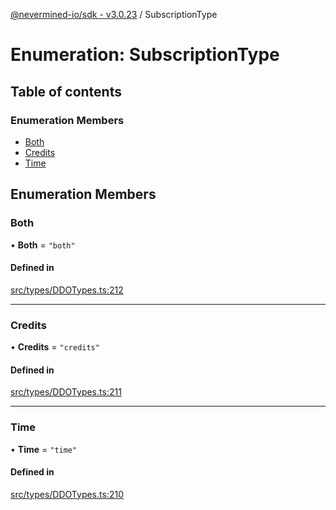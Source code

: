 [@nevermined-io/sdk - v3.0.23](../code-reference.md) / SubscriptionType

# Enumeration: SubscriptionType

## Table of contents

### Enumeration Members

- [Both](SubscriptionType.md#both)
- [Credits](SubscriptionType.md#credits)
- [Time](SubscriptionType.md#time)

## Enumeration Members

### Both

• **Both** = `"both"`

#### Defined in

[src/types/DDOTypes.ts:212](https://github.com/nevermined-io/sdk-js/blob/1cda883adfb801658f47efa6d7c6cc8f9f8998da/src/types/DDOTypes.ts#L212)

---

### Credits

• **Credits** = `"credits"`

#### Defined in

[src/types/DDOTypes.ts:211](https://github.com/nevermined-io/sdk-js/blob/1cda883adfb801658f47efa6d7c6cc8f9f8998da/src/types/DDOTypes.ts#L211)

---

### Time

• **Time** = `"time"`

#### Defined in

[src/types/DDOTypes.ts:210](https://github.com/nevermined-io/sdk-js/blob/1cda883adfb801658f47efa6d7c6cc8f9f8998da/src/types/DDOTypes.ts#L210)
